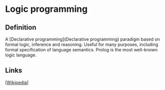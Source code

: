 # Logic programming

## Definition
A [Declarative programming](Declarative programming) paradigm based on formal logic, inference and reasoning. Useful for many purposes, including formal specification of language semantics. Prolog is the most well-known logic language.

## Links


[[Wikipedia](http://en.wikipedia.org/wiki/Logic_programming)]


